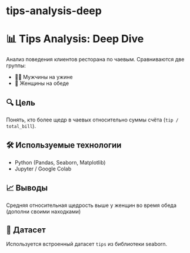 # tips-analysis-deep

# 📊 Tips Analysis: Deep Dive

Анализ поведения клиентов ресторана по чаевым. Сравниваются две группы:

- 👨‍🦰 Мужчины на ужине
- 👩 Женщины на обеде

## 🔍 Цель
Понять, кто более щедр в чаевых относительно суммы счёта (`tip / total_bill`).

## 🛠 Используемые технологии
- Python (Pandas, Seaborn, Matplotlib)
- Jupyter / Google Colab

## 📈 Выводы
Средняя относительная щедрость выше у женщин во время обеда 
(дополни своими находками)

## 📁 Датасет
Используется встроенный датасет `tips` из библиотеки seaborn.

